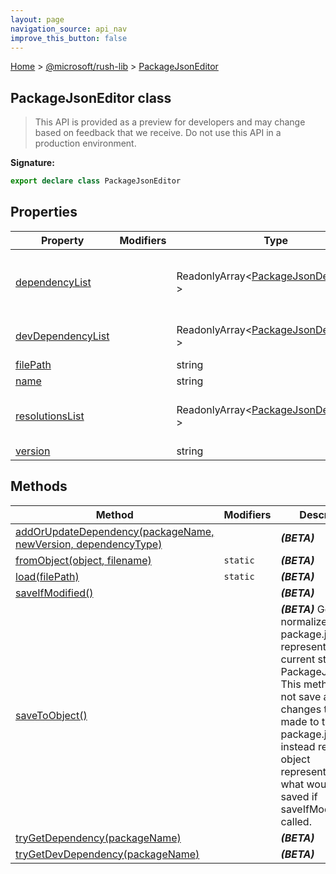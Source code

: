 ```yaml
---
layout: page
navigation_source: api_nav
improve_this_button: false
---
```



[Home](./index.md) &gt; [@microsoft/rush-lib](./rush-lib.md) &gt; [PackageJsonEditor](./rush-lib.packagejsoneditor.md)

## PackageJsonEditor class

> This API is provided as a preview for developers and may change based on feedback that we receive. Do not use this API in a production environment.
>


<b>Signature:</b>

```typescript
export declare class PackageJsonEditor
```

## Properties

|  Property | Modifiers | Type | Description |
|  --- | --- | --- | --- |
|  [dependencyList](./rush-lib.packagejsoneditor.dependencylist.md) |  | ReadonlyArray&lt;[PackageJsonDependency](./rush-lib.packagejsondependency.md) &gt; | <b><i>(BETA)</i></b> The list of dependencies of type DependencyType.Regular, DependencyType.Optional, or DependencyType.Peer. |
|  [devDependencyList](./rush-lib.packagejsoneditor.devdependencylist.md) |  | ReadonlyArray&lt;[PackageJsonDependency](./rush-lib.packagejsondependency.md) &gt; | <b><i>(BETA)</i></b> The list of dependencies of type DependencyType.Dev. |
|  [filePath](./rush-lib.packagejsoneditor.filepath.md) |  | string | <b><i>(BETA)</i></b> |
|  [name](./rush-lib.packagejsoneditor.name.md) |  | string | <b><i>(BETA)</i></b> |
|  [resolutionsList](./rush-lib.packagejsoneditor.resolutionslist.md) |  | ReadonlyArray&lt;[PackageJsonDependency](./rush-lib.packagejsondependency.md) &gt; | <b><i>(BETA)</i></b> This field is a Yarn-specific feature that allows overriding of package resolution. |
|  [version](./rush-lib.packagejsoneditor.version.md) |  | string | <b><i>(BETA)</i></b> |

## Methods

|  Method | Modifiers | Description |
|  --- | --- | --- |
|  [addOrUpdateDependency(packageName, newVersion, dependencyType)](./rush-lib.packagejsoneditor.addorupdatedependency.md) |  | <b><i>(BETA)</i></b> |
|  [fromObject(object, filename)](./rush-lib.packagejsoneditor.fromobject.md) | <code>static</code> | <b><i>(BETA)</i></b> |
|  [load(filePath)](./rush-lib.packagejsoneditor.load.md) | <code>static</code> | <b><i>(BETA)</i></b> |
|  [saveIfModified()](./rush-lib.packagejsoneditor.saveifmodified.md) |  | <b><i>(BETA)</i></b> |
|  [saveToObject()](./rush-lib.packagejsoneditor.savetoobject.md) |  | <b><i>(BETA)</i></b> Get the normalized package.json that represents the current state of the PackageJsonEditor. This method does not save any changes that were made to the package.json, but instead returns the object representation of what would be saved if saveIfModified() is called. |
|  [tryGetDependency(packageName)](./rush-lib.packagejsoneditor.trygetdependency.md) |  | <b><i>(BETA)</i></b> |
|  [tryGetDevDependency(packageName)](./rush-lib.packagejsoneditor.trygetdevdependency.md) |  | <b><i>(BETA)</i></b> |

